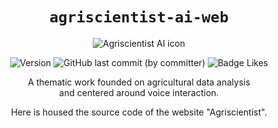 <div align="center">

# `agriscientist-ai-web`

<img src="https://firebasestorage.googleapis.com/v0/b/agriscientist-ai.appspot.com/o/assets%2Fimages%2FAgriscientist-ai_Github%20background.webp?alt=media&token=bf3b8ee0-f45a-453c-99b8-c4bc43d6b618" alt="Agriscientist AI icon">

![Version](https://img.shields.io/badge/version-1.1_Beta-white?style=for-the-badge&labelColor=21592d&color=183d20)
![GitHub last commit (by committer)](https://img.shields.io/github/last-commit/johnlin10/agriscientist-ai-web?style=for-the-badge&labelColor=21592d&color=183d20)
![Badge Likes](https://img.shields.io/github/stars/johnlin10/agriscientist-ai-web?style=for-the-badge&labelColor=21592d&color=183d20&logoColor=white&logo=Trustpilot)

A thematic work founded on agricultural data analysis  
and centered around voice interaction.

Here is housed the source code of the website "Agriscientist".

</div>
